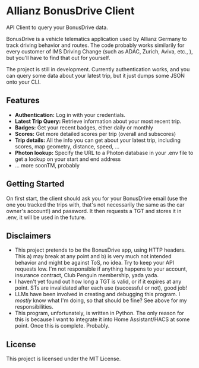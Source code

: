 # Allianz BonusDrive Client

API Client to query your BonusDrive data. 

BonusDrive is a vehicle telematics application used by Allianz Germany to track driving behavior and routes. The code probably works similarily for every customer of IMS Driving Change (such as ADAC, Zurich, Aviva, etc., ), but you'll have to find that out for yourself.

The project is still in development. Currently authentication works, and you can query some data about your latest trip, but it just dumps some JSON onto your CLI.

## Features

- **Authentication:** Log in with your credentials.
- **Latest Trip Query:** Retrieve information about your most recent trip.
- **Badges:** Get your recent badges, either daily or monthly
- **Scores:** Get more detailed scores per trip (overall and subscores)
- **Trip details:** All the info you can get about your latest trip, including scores, map geometry, distance, speed, ...
- **Photon lookup:** Specify the URL to a Photon database in your .env file to get a lookup on your start and end address
- ... more soonTM, probably

## Getting Started
On first start, the client should ask you for your BonusDrive email (use the one you tracked the trips with, that's not necessarily the same as the car owner's account!) and password. It then requests a TGT and stores it in .env, it will be used in the future.

## Disclaimers
- This project pretends to be the BonusDrive app, using HTTP headers. This a) may break at any point and b) is very much not intended behavior and might be against ToS, no idea. Try to keep your API requests low. I'm not responsible if anything happens to your account, insurance contract, Club Penguin membership, yada yada.
- I haven't yet found out how long a TGT is valid, or if it expires at any point. STs are invalidated after each use (successful or not), good job!
- LLMs have been involved in creating and debugging this program. I *mostly* know what I'm doing, so that should be fine? See above for my responsibilities.
- This program, unfortunately, is written in Python. The only reason for this is because I want to integrate it into Home Assistant/HACS at some point. Once this is complete. Probably.

## License

This project is licensed under the MIT License.
